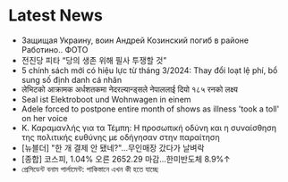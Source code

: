 # Latest News
-  Защищая Украину, воин Андрей Козинский погиб в районе Работино.. ФОТО
-  전진당 피타 “당의 생존 위해 필사 투쟁할 것”
-  5 chính sách mới có hiệu lực từ tháng 3/2024: Thay đổi loạt lệ phí, bổ sung số định danh cá nhân
-  लेभिटको आक्रामक अर्धशतकमा नेदरल्यान्ड्सले नेपाललाई दियो १८५ रनको लक्ष्य
-  Seal ist Elektroboot und Wohnwagen in einem
-  Adele forced to postpone entire month of shows as illness 'took a toll' on her voice
-  Κ. Καραμανλής για τα Τέμπη: Η προσωπική οδύνη και η συναίσθηση της πολιτικής ευθύνης με οδήγησαν στην παραίτηση
-  [뉴블더] "한 개 결제 안 됐네?"…무인매장 갔다가 날벼락
-  [종합] 코스피, 1.04% 오른 2652.29 마감…한미반도체 8.9%↑
-  প্রেসিডেন্ট বনাম পার্লামেন্ট: পাকিস্তানে এখন কী হতে যাচ্ছে
